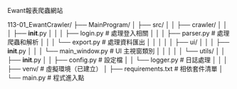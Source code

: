 Ewant報表爬蟲網站

113-01_EwantCrawler/
├── MainProgram/
│   ├── src/
│   │   ├── crawler/
│   │   │   ├── __init__.py
│   │   │   ├── login.py      # 處理登入相關
│   │   │   ├── parser.py     # 處理爬蟲和解析
│   │   │   └── export.py     # 處理資料匯出
│   │   │
│   │   ├── ui/
│   │   │   ├── __init__.py
│   │   │   └── main_window.py  # UI 主視窗類別
│   │   │
│   │   └── utils/
│   │       ├── __init__.py
│   │       ├── config.py     # 設定檔
│   │       └── logger.py     # 日誌處理
│   │
│   ├── venv/                 # 虛擬環境（已建立）
│   ├── requirements.txt      # 相依套件清單
│   └── main.py              # 程式進入點
